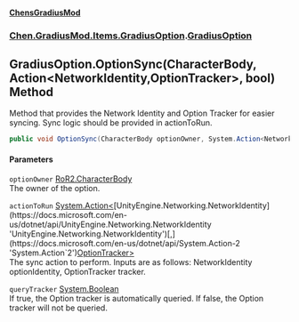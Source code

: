 #### [ChensGradiusMod](index 'index')
### [Chen.GradiusMod.Items.GradiusOption](mfb9nYomeqOwYy2EkL_v0Q 'Chen.GradiusMod.Items.GradiusOption').[GradiusOption](Vui7fzQ6K+_c8O4kYLP8Wg 'Chen.GradiusMod.Items.GradiusOption.GradiusOption')
## GradiusOption.OptionSync(CharacterBody, Action&lt;NetworkIdentity,OptionTracker&gt;, bool) Method
Method that provides the Network Identity and Option Tracker for easier syncing. Sync logic should be provided in actionToRun.  
```csharp
public void OptionSync(CharacterBody optionOwner, System.Action<NetworkIdentity,Chen.GradiusMod.Items.GradiusOption.Components.OptionTracker> actionToRun, bool queryTracker=true);
```
#### Parameters
<a name='Chen_GradiusMod_Items_GradiusOption_GradiusOption_OptionSync(CharacterBody_System_Action_NetworkIdentity_Chen_GradiusMod_Items_GradiusOption_Components_OptionTracker__bool)_optionOwner'></a>
`optionOwner` [RoR2.CharacterBody](https://docs.microsoft.com/en-us/dotnet/api/RoR2.CharacterBody 'RoR2.CharacterBody')  
The owner of the option.
  
<a name='Chen_GradiusMod_Items_GradiusOption_GradiusOption_OptionSync(CharacterBody_System_Action_NetworkIdentity_Chen_GradiusMod_Items_GradiusOption_Components_OptionTracker__bool)_actionToRun'></a>
`actionToRun` [System.Action&lt;](https://docs.microsoft.com/en-us/dotnet/api/System.Action-2 'System.Action`2')[UnityEngine.Networking.NetworkIdentity](https://docs.microsoft.com/en-us/dotnet/api/UnityEngine.Networking.NetworkIdentity 'UnityEngine.Networking.NetworkIdentity')[,](https://docs.microsoft.com/en-us/dotnet/api/System.Action-2 'System.Action`2')[OptionTracker](u7j6jwd4UkMG2C3FwVR27w 'Chen.GradiusMod.Items.GradiusOption.Components.OptionTracker')[&gt;](https://docs.microsoft.com/en-us/dotnet/api/System.Action-2 'System.Action`2')  
The sync action to perform. Inputs are as follows: NetworkIdentity optionIdentity, OptionTracker tracker.
  
<a name='Chen_GradiusMod_Items_GradiusOption_GradiusOption_OptionSync(CharacterBody_System_Action_NetworkIdentity_Chen_GradiusMod_Items_GradiusOption_Components_OptionTracker__bool)_queryTracker'></a>
`queryTracker` [System.Boolean](https://docs.microsoft.com/en-us/dotnet/api/System.Boolean 'System.Boolean')  
If true, the Option tracker is automatically queried. If false, the Option tracker will not be queried.
  
